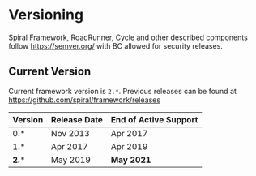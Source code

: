 # Versioning
Spiral Framework, RoadRunner, Cycle and other described components follow https://semver.org/ with BC allowed for security 
releases.

## Current Version
Current framework version is `2.*`. Previous releases can be found at https://github.com/spiral/framework/releases

Version  | Release Date | End of Active Support
---      | ---          | ---
0.*      | Nov 2013     | Apr 2017
1.*      | Apr 2017     | Apr 2019 
**2.***  | May 2019     | **May 2021**
